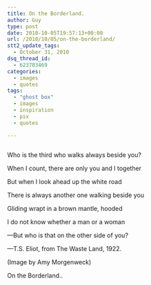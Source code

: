 ```yaml
---
title: On the Borderland.
author: Guy
type: post
date: 2010-10-05T19:57:13+00:00
url: /2010/10/05/on-the-borderland/
stt2_update_tags:
  - October 31, 2010
dsq_thread_id:
  - 623783469
categories:
  - images
  - quotes
tags:
  - "ghost box"
  - images
  - inspiration
  - pix
  - quotes

---
```

<p style="text-align: center;">
  <img src="http://guyjames.test/wp-content/uploads/tumblr_l9n44e4Fxp1qzfoxxo1_500.jpg" alt='' />
</p>

Who is the third who walks always beside you?
  
When I count, there are only you and I together
  
But when I look ahead up the white road
  
There is always another one walking beside you
  
Gliding wrapt in a brown mantle, hooded
  
I do not know whether a man or a woman
  
—But who is that on the other side of you?

—T.S. Eliot, from The Waste Land, 1922.

(Image by Amy Morgenweck)

On the Borderland..
